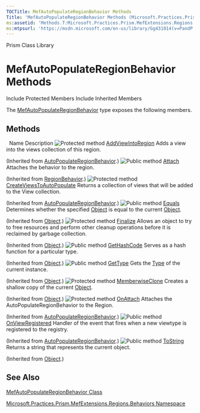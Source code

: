 ```yaml
---
TOCTitle: MefAutoPopulateRegionBehavior Methods
Title: 'MefAutoPopulateRegionBehavior Methods (Microsoft.Practices.Prism.MefExtensions.Regions.Behaviors)'
ms:assetid: 'Methods.T:Microsoft.Practices.Prism.MefExtensions.Regions.Behaviors.MefAutoPopulateRegionBehavior'
ms:mtpsurl: 'https://msdn.microsoft.com/en-us/library/Gg431014(v=PandP.50)'
---
```


Prism Class Library

MefAutoPopulateRegionBehavior Methods
=====================================

Include Protected Members
Include Inherited Members

The [MefAutoPopulateRegionBehavior](https://msdn.microsoft.com/t:microsoft.practices.prism.mefextensions.regions.behaviors.mefautopopulateregionbehavior) type exposes the following members.

Methods
-------

<span id="methodTableToggle"></span>
 
Name
Description
![](https://msdn.microsoft.com/en-us/Gg431014.protmethod(en-us,PandP.50).gif "Protected method")
[AddViewIntoRegion](https://msdn.microsoft.com/m:microsoft.practices.prism.regions.behaviors.autopopulateregionbehavior.addviewintoregion(system.object))
Adds a view into the views collection of this region.

(Inherited from [AutoPopulateRegionBehavior](https://msdn.microsoft.com/t:microsoft.practices.prism.regions.behaviors.autopopulateregionbehavior).)
![](https://msdn.microsoft.com/en-us/Gg431014.pubmethod(en-us,PandP.50).gif "Public method")
[Attach](https://msdn.microsoft.com/m:microsoft.practices.prism.regions.regionbehavior.attach)
Attaches the behavior to the region.

(Inherited from [RegionBehavior](https://msdn.microsoft.com/t:microsoft.practices.prism.regions.regionbehavior).)
![](https://msdn.microsoft.com/en-us/Gg431014.protmethod(en-us,PandP.50).gif "Protected method")
[CreateViewsToAutoPopulate](https://msdn.microsoft.com/m:microsoft.practices.prism.regions.behaviors.autopopulateregionbehavior.createviewstoautopopulate)
Returns a collection of views that will be added to the View collection.

(Inherited from [AutoPopulateRegionBehavior](https://msdn.microsoft.com/t:microsoft.practices.prism.regions.behaviors.autopopulateregionbehavior).)
![](https://msdn.microsoft.com/en-us/Gg431014.pubmethod(en-us,PandP.50).gif "Public method")
[Equals](http://msdn2.microsoft.com/en-us/library/bsc2ak47)
Determines whether the specified [Object](http://msdn2.microsoft.com/en-us/library/e5kfa45b) is equal to the current [Object](http://msdn2.microsoft.com/en-us/library/e5kfa45b).

(Inherited from [Object](http://msdn2.microsoft.com/en-us/library/e5kfa45b).)
![](https://msdn.microsoft.com/en-us/Gg431014.protmethod(en-us,PandP.50).gif "Protected method")
[Finalize](http://msdn2.microsoft.com/en-us/library/4k87zsw7)
Allows an object to try to free resources and perform other cleanup operations before it is reclaimed by garbage collection.

(Inherited from [Object](http://msdn2.microsoft.com/en-us/library/e5kfa45b).)
![](https://msdn.microsoft.com/en-us/Gg431014.pubmethod(en-us,PandP.50).gif "Public method")
[GetHashCode](http://msdn2.microsoft.com/en-us/library/zdee4b3y)
Serves as a hash function for a particular type.

(Inherited from [Object](http://msdn2.microsoft.com/en-us/library/e5kfa45b).)
![](https://msdn.microsoft.com/en-us/Gg431014.pubmethod(en-us,PandP.50).gif "Public method")
[GetType](http://msdn2.microsoft.com/en-us/library/dfwy45w9)
Gets the [Type](http://msdn2.microsoft.com/en-us/library/42892f65) of the current instance.

(Inherited from [Object](http://msdn2.microsoft.com/en-us/library/e5kfa45b).)
![](https://msdn.microsoft.com/en-us/Gg431014.protmethod(en-us,PandP.50).gif "Protected method")
[MemberwiseClone](http://msdn2.microsoft.com/en-us/library/57ctke0a)
Creates a shallow copy of the current [Object](http://msdn2.microsoft.com/en-us/library/e5kfa45b).

(Inherited from [Object](http://msdn2.microsoft.com/en-us/library/e5kfa45b).)
![](https://msdn.microsoft.com/en-us/Gg431014.protmethod(en-us,PandP.50).gif "Protected method")
[OnAttach](https://msdn.microsoft.com/m:microsoft.practices.prism.regions.behaviors.autopopulateregionbehavior.onattach)
Attaches the AutoPopulateRegionBehavior to the Region.

(Inherited from [AutoPopulateRegionBehavior](https://msdn.microsoft.com/t:microsoft.practices.prism.regions.behaviors.autopopulateregionbehavior).)
![](https://msdn.microsoft.com/en-us/Gg431014.pubmethod(en-us,PandP.50).gif "Public method")
[OnViewRegistered](https://msdn.microsoft.com/m:microsoft.practices.prism.regions.behaviors.autopopulateregionbehavior.onviewregistered(system.object%2cmicrosoft.practices.prism.regions.viewregisteredeventargs))
Handler of the event that fires when a new viewtype is registered to the registry.

(Inherited from [AutoPopulateRegionBehavior](https://msdn.microsoft.com/t:microsoft.practices.prism.regions.behaviors.autopopulateregionbehavior).)
![](https://msdn.microsoft.com/en-us/Gg431014.pubmethod(en-us,PandP.50).gif "Public method")
[ToString](http://msdn2.microsoft.com/en-us/library/7bxwbwt2)
Returns a string that represents the current object.

(Inherited from [Object](http://msdn2.microsoft.com/en-us/library/e5kfa45b).)

See Also
--------

<span id="seeAlsoToggle"></span>
[MefAutoPopulateRegionBehavior Class](https://msdn.microsoft.com/t:microsoft.practices.prism.mefextensions.regions.behaviors.mefautopopulateregionbehavior)

[Microsoft.Practices.Prism.MefExtensions.Regions.Behaviors Namespace](https://msdn.microsoft.com/n:microsoft.practices.prism.mefextensions.regions.behaviors)

